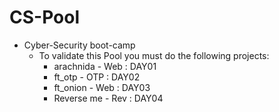 # CS-Pool
- Cyber-Security boot-camp
    - To validate this Pool you must do the following projects:
        - arachnida - Web : DAY01
        - ft_otp - OTP : DAY02
        - ft_onion - Web : DAY03
        - Reverse me - Rev : DAY04
